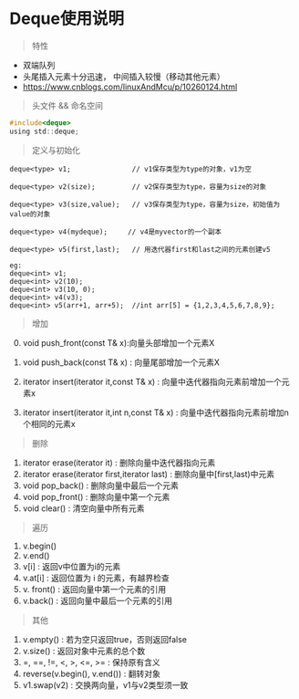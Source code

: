 # Deque使用说明

> 特性

- 双端队列
- 头尾插入元素十分迅速， 中间插入较慢（移动其他元素）
- https://www.cnblogs.com/linuxAndMcu/p/10260124.html

> 头文件 && 命名空间

```c
#include<deque>
using std::deque;
```

> 定义与初始化

```
deque<type> v1;               // v1保存类型为type的对象，v1为空

deque<type> v2(size);         // v2保存类型为type，容量为size的对象

deque<type> v3(size,value);   // v3保存类型为type，容量为size，初始值为value的对象

deque<type> v4(mydeque);     // v4是myvector的一个副本

deque<type> v5(first,last);   // 用迭代器first和last之间的元素创建v5
```

```
eg:
deque<int> v1;               
deque<int> v2(10);
deque<int> v3(10, 0);
deque<int> v4(v3);
deque<int> v5(arr+1, arr+5);  //int arr[5] = {1,2,3,4,5,6,7,8,9};
```

> 增加

0. void push_front(const T& x):向量头部增加一个元素X

1. void push_back(const T& x) : 向量尾部增加一个元素X

2. iterator insert(iterator it,const T& x) : 向量中迭代器指向元素前增加一个元素x


3. iterator insert(iterator it,int n,const T& x) : 向量中迭代器指向元素前增加n个相同的元素x

> 删除

1. iterator erase(iterator it) : 删除向量中迭代器指向元素
2. iterator erase(iterator first,iterator last) : 删除向量中[first,last)中元素
3. void pop_back() : 删除向量中最后一个元素
4. void pop_front() : 删除向量中第一个元素
5. void clear() : 清空向量中所有元素

> 遍历

1. v.begin()
2. v.end()
3. v[i] : 返回v中位置为i的元素
4. v.at[i] : 返回位置为 i 的元素，有越界检查
5. v. front() : 返回向量中第一个元素的引用
6. v.back() : 返回向量中最后一个元素的引用

> 其他

1. v.empty() : 若为空只返回true，否则返回false
2. v.size() : 返回对象中元素的总个数
3. =, ==, !=, <, >, <=, >=  : 保持原有含义
4. reverse(v.begin(), v.end()) : 翻转对象
5. v1.swap(v2) : 交换两向量，v1与v2类型须一致